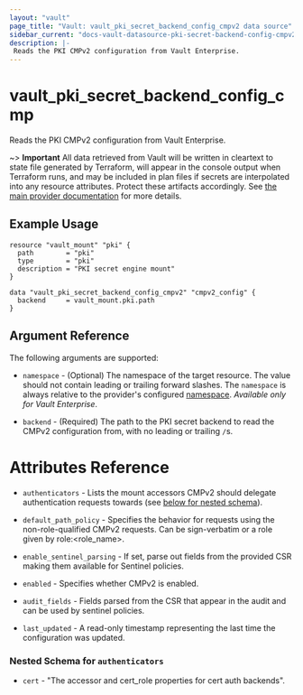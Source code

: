 ```yaml
---
layout: "vault"
page_title: "Vault: vault_pki_secret_backend_config_cmpv2 data source"
sidebar_current: "docs-vault-datasource-pki-secret-backend-config-cmpv2"
description: |-
 Reads the PKI CMPv2 configuration from Vault Enterprise. 
---
```


# vault\_pki\_secret\_backend\_config\_cmp

Reads the PKI CMPv2 configuration from Vault Enterprise.

~> **Important** All data retrieved from Vault will be
written in cleartext to state file generated by Terraform, will appear in
the console output when Terraform runs, and may be included in plan files
if secrets are interpolated into any resource attributes.
Protect these artifacts accordingly. See
[the main provider documentation](../index.html)
for more details.

## Example Usage

```hcl
resource "vault_mount" "pki" {
  path        = "pki"
  type        = "pki"
  description = "PKI secret engine mount"
}

data "vault_pki_secret_backend_config_cmpv2" "cmpv2_config" {
  backend     = vault_mount.pki.path
}
```

## Argument Reference

The following arguments are supported:

* `namespace` - (Optional) The namespace of the target resource.
  The value should not contain leading or trailing forward slashes.
  The `namespace` is always relative to the provider's configured [namespace](/docs/providers/vault/index.html#namespace).
  *Available only for Vault Enterprise*.

* `backend` - (Required) The path to the PKI secret backend to
  read the CMPv2 configuration from, with no leading or trailing `/`s.

# Attributes Reference

* `authenticators` - Lists the mount accessors CMPv2 should delegate authentication requests towards (see [below for nested schema](#nestedatt--authenticators)).

* `default_path_policy` - Specifies the behavior for requests using the non-role-qualified CMPv2 requests. Can be sign-verbatim or a role given by role:<role_name>.

* `enable_sentinel_parsing` - If set, parse out fields from the provided CSR making them available for Sentinel policies.

* `enabled` - Specifies whether CMPv2 is enabled.

* `audit_fields` - Fields parsed from the CSR that appear in the audit and can be used by sentinel policies.

* `last_updated` - A read-only timestamp representing the last time the configuration was updated.

<a id="nestedatt--authenticators"></a>
### Nested Schema for `authenticators`

* `cert` - "The accessor and cert_role properties for cert auth backends".